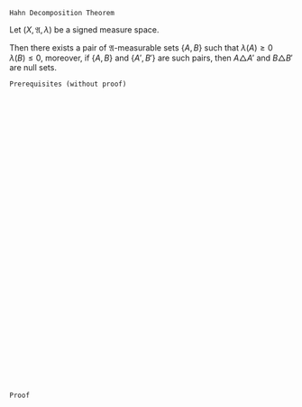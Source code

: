 ```
Hahn Decomposition Theorem
```

Let $(X, \mathfrak{A}, \lambda)$ be a signed measure space.

Then there exists a pair of $\mathfrak{A}$-measurable sets $\{A, B\}$ such that
$\lambda(A)\geq 0$
$\lambda(B)\leq 0,$
moreover, if $\{A, B\}$ and $\{A', B'\}$ are such pairs, then $A\triangle A'$ and $B\triangle B'$ are null sets.


```
Prerequisites (without proof)
```


<br>
<br>
<br>
<br>
<br>
<br>
<br>
<br>
<br>
<br>
<br>
<br>
<br>
<br>
<br>
<br>
<br>
<br>
<br>
<br>
<br>
<br>
<br>
<br>
<br>
<br>
<br>
<br>
<br>
<br>


```
Proof
```
